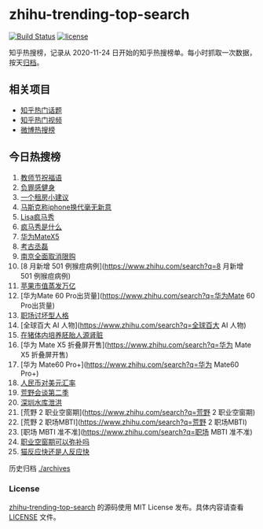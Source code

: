 # zhihu-trending-top-search

[![Build Status](https://github.com/justjavac/zhihu-trending-top-search/workflows/ci/badge.svg?branch=main)](https://github.com/justjavac/zhihu-trending-top-search/actions)
[![license](https://img.shields.io/github/license/justjavac/zhihu-trending-top-search)](https://github.com/justjavac/zhihu-trending-top-search/blob/main/LICENSE)

知乎热搜榜，记录从 2020-11-24
日开始的知乎热搜榜单。每小时抓取一次数据，按天[归档](./archives)。

## 相关项目

- [知乎热门话题](https://github.com/justjavac/zhihu-trending-hot-questions)
- [知乎热门视频](https://github.com/justjavac/zhihu-trending-hot-video)
- [微博热搜榜](https://github.com/justjavac/weibo-trending-hot-search)

## 今日热搜榜

<!-- BEGIN -->
<!-- 最后更新时间 Sat Sep 09 2023 17:02:16 GMT+0800 (China Standard Time) -->

1. [教师节祝福语](https://www.zhihu.com/search?q=教师节祝福语)
1. [负罪感健身](https://www.zhihu.com/search?q=负罪感健身)
1. [一个租房小建议](https://www.zhihu.com/search?q=一个租房小建议)
1. [马斯克称iphone换代毫无新意](https://www.zhihu.com/search?q=马斯克称iphone换代毫无新意)
1. [Lisa疯马秀](https://www.zhihu.com/search?q=Lisa疯马秀)
1. [疯马秀是什么](https://www.zhihu.com/search?q=疯马秀是什么)
1. [华为MateX5](https://www.zhihu.com/search?q=华为MateX5)
1. [考古丞磊](https://www.zhihu.com/search?q=考古丞磊)
1. [南京全面取消限购](https://www.zhihu.com/search?q=南京全面取消限购)
1. [8 月新增 501 例猴痘病例](https://www.zhihu.com/search?q=8 月新增 501
   例猴痘病例)
1. [苹果市值蒸发万亿](https://www.zhihu.com/search?q=苹果市值蒸发万亿)
1. [华为Mate 60 Pro出货量](https://www.zhihu.com/search?q=华为Mate 60 Pro出货量)
1. [职场讨坏型人格](https://www.zhihu.com/search?q=职场讨坏型人格)
1. [全球百大 AI 人物](https://www.zhihu.com/search?q=全球百大 AI 人物)
1. [在猪体内培养胚胎人源肾脏](https://www.zhihu.com/search?q=在猪体内培养胚胎人源肾脏)
1. [华为 Mate X5 折叠屏开售](https://www.zhihu.com/search?q=华为 Mate X5
   折叠屏开售)
1. [华为 Mate60 Pro+](https://www.zhihu.com/search?q=华为 Mate60 Pro+)
1. [人民币对美元汇率](https://www.zhihu.com/search?q=人民币对美元汇率)
1. [荒野会谈第二季](https://www.zhihu.com/search?q=荒野会谈第二季)
1. [深圳水库泄洪](https://www.zhihu.com/search?q=深圳水库泄洪)
1. [荒野 2 职业空窗期](https://www.zhihu.com/search?q=荒野 2 职业空窗期)
1. [荒野 2 职场MBTI](https://www.zhihu.com/search?q=荒野 2 职场MBTI)
1. [职场 MBTI 准不准](https://www.zhihu.com/search?q=职场 MBTI 准不准)
1. [职业空窗期可以弥补吗](https://www.zhihu.com/search?q=职业空窗期可以弥补吗)
1. [猫反应快还是人反应快](https://www.zhihu.com/search?q=猫反应快还是人反应快)

<!-- END -->

历史归档 [./archives](./archives)

### License

[zhihu-trending-top-search](https://github.com/justjavac/zhihu-trending-top-search)
的源码使用 MIT License 发布。具体内容请查看 [LICENSE](./LICENSE) 文件。
